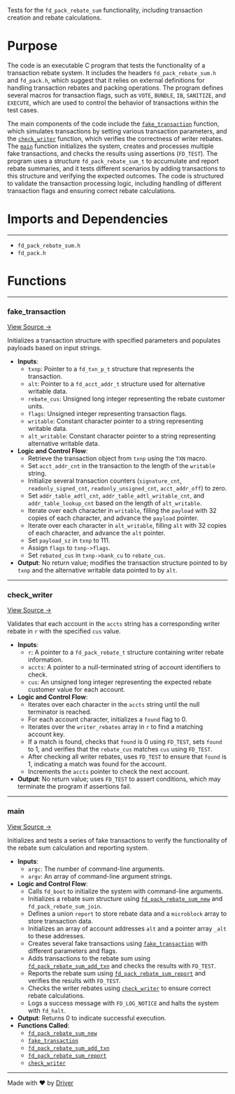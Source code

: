 <!--------------------------------------------------------------------------------->
<!-- IMPORTANT: This file is auto-generated by Driver (https://driver.ai). -------->
<!-- Manual edits may be overwritten on future commits. --------------------------->
<!--------------------------------------------------------------------------------->

Tests for the `fd_pack_rebate_sum` functionality, including transaction creation and rebate calculations.

# Purpose
The code is an executable C program that tests the functionality of a transaction rebate system. It includes the headers `fd_pack_rebate_sum.h` and `fd_pack.h`, which suggest that it relies on external definitions for handling transaction rebates and packing operations. The program defines several macros for transaction flags, such as `VOTE`, `BUNDLE`, `IB`, `SANITIZE`, and `EXECUTE`, which are used to control the behavior of transactions within the test cases.

The main components of the code include the [`fake_transaction`](<#fake_transaction>) function, which simulates transactions by setting various transaction parameters, and the [`check_writer`](<#check_writer>) function, which verifies the correctness of writer rebates. The [`main`](<#main>) function initializes the system, creates and processes multiple fake transactions, and checks the results using assertions (`FD_TEST`). The program uses a structure `fd_pack_rebate_sum_t` to accumulate and report rebate summaries, and it tests different scenarios by adding transactions to this structure and verifying the expected outcomes. The code is structured to validate the transaction processing logic, including handling of different transaction flags and ensuring correct rebate calculations.
# Imports and Dependencies

---
- `fd_pack_rebate_sum.h`
- `fd_pack.h`


# Functions

---
### fake\_transaction<!-- {{#callable:fake_transaction}} -->
[View Source →](<../../../../../src/disco/pack/test_pack_rebate_sum.c#L10>)

Initializes a transaction structure with specified parameters and populates payloads based on input strings.
- **Inputs**:
    - `txnp`: Pointer to a `fd_txn_p_t` structure that represents the transaction.
    - `alt`: Pointer to a `fd_acct_addr_t` structure used for alternative writable data.
    - `rebate_cus`: Unsigned long integer representing the rebate customer units.
    - `flags`: Unsigned integer representing transaction flags.
    - `writable`: Constant character pointer to a string representing writable data.
    - `alt_writable`: Constant character pointer to a string representing alternative writable data.
- **Logic and Control Flow**:
    - Retrieve the transaction object from `txnp` using the `TXN` macro.
    - Set `acct_addr_cnt` in the transaction to the length of the `writable` string.
    - Initialize several transaction counters (`signature_cnt`, `readonly_signed_cnt`, `readonly_unsigned_cnt`, `acct_addr_off`) to zero.
    - Set `addr_table_adtl_cnt`, `addr_table_adtl_writable_cnt`, and `addr_table_lookup_cnt` based on the length of `alt_writable`.
    - Iterate over each character in `writable`, filling the `payload` with 32 copies of each character, and advance the `payload` pointer.
    - Iterate over each character in `alt_writable`, filling `alt` with 32 copies of each character, and advance the `alt` pointer.
    - Set `payload_sz` in `txnp` to 111.
    - Assign `flags` to `txnp->flags`.
    - Set `rebated_cus` in `txnp->bank_cu` to `rebate_cus`.
- **Output**: No return value; modifies the transaction structure pointed to by `txnp` and the alternative writable data pointed to by `alt`.


---
### check\_writer<!-- {{#callable:check_writer}} -->
[View Source →](<../../../../../src/disco/pack/test_pack_rebate_sum.c#L43>)

Validates that each account in the `accts` string has a corresponding writer rebate in `r` with the specified `cus` value.
- **Inputs**:
    - `r`: A pointer to a `fd_pack_rebate_t` structure containing writer rebate information.
    - `accts`: A pointer to a null-terminated string of account identifiers to check.
    - `cus`: An unsigned long integer representing the expected rebate customer value for each account.
- **Logic and Control Flow**:
    - Iterates over each character in the `accts` string until the null terminator is reached.
    - For each account character, initializes a `found` flag to 0.
    - Iterates over the `writer_rebates` array in `r` to find a matching account key.
    - If a match is found, checks that `found` is 0 using `FD_TEST`, sets `found` to 1, and verifies that the `rebate_cus` matches `cus` using `FD_TEST`.
    - After checking all writer rebates, uses `FD_TEST` to ensure that `found` is 1, indicating a match was found for the account.
    - Increments the `accts` pointer to check the next account.
- **Output**: No return value; uses `FD_TEST` to assert conditions, which may terminate the program if assertions fail.


---
### main<!-- {{#callable:main}} -->
[View Source →](<../../../../../src/disco/pack/test_pack_rebate_sum.c#L61>)

Initializes and tests a series of fake transactions to verify the functionality of the rebate sum calculation and reporting system.
- **Inputs**:
    - `argc`: The number of command-line arguments.
    - `argv`: An array of command-line argument strings.
- **Logic and Control Flow**:
    - Calls `fd_boot` to initialize the system with command-line arguments.
    - Initializes a rebate sum structure using [`fd_pack_rebate_sum_new`](<fd_pack_rebate_sum.c.md#fd_pack_rebate_sum_new>) and `fd_pack_rebate_sum_join`.
    - Defines a union `report` to store rebate data and a `microblock` array to store transaction data.
    - Initializes an array of account addresses `alt` and a pointer array `_alt` to these addresses.
    - Creates several fake transactions using [`fake_transaction`](<#fake_transaction>) with different parameters and flags.
    - Adds transactions to the rebate sum using [`fd_pack_rebate_sum_add_txn`](<fd_pack_rebate_sum.c.md#fd_pack_rebate_sum_add_txn>) and checks the results with `FD_TEST`.
    - Reports the rebate sum using [`fd_pack_rebate_sum_report`](<fd_pack_rebate_sum.c.md#fd_pack_rebate_sum_report>) and verifies the results with `FD_TEST`.
    - Checks the writer rebates using [`check_writer`](<#check_writer>) to ensure correct rebate calculations.
    - Logs a success message with `FD_LOG_NOTICE` and halts the system with `fd_halt`.
- **Output**: Returns 0 to indicate successful execution.
- **Functions Called**:
    - [`fd_pack_rebate_sum_new`](<fd_pack_rebate_sum.c.md#fd_pack_rebate_sum_new>)
    - [`fake_transaction`](<#fake_transaction>)
    - [`fd_pack_rebate_sum_add_txn`](<fd_pack_rebate_sum.c.md#fd_pack_rebate_sum_add_txn>)
    - [`fd_pack_rebate_sum_report`](<fd_pack_rebate_sum.c.md#fd_pack_rebate_sum_report>)
    - [`check_writer`](<#check_writer>)



---
Made with ❤️ by [Driver](https://www.driver.ai/)
